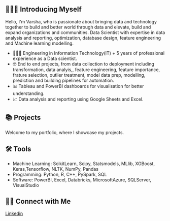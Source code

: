 ## 🙋🏻‍♀️ Introducing Myself

Hello, I'm Varsha, who is passionate about bringing data and technology together to build and better world through data and elevate, build and expand organizations and communities. Data Scientist with expertise in data analysis and reporting, optimization, database design, feature engineering and Machine learning modelling.

- 👩🏼‍💻 Engineering in Information Technology(IT) + 5 years of professional experience as a Data scientist.
- 🤓 End to end projects, from data collection to deployment including transformation, data analyis,, feature engineering, feature importance, frature selection, outlier treatment, model data prep, modelling, prediction and building pipelines for automation.
- 📊 Tableau and PowerBI dashboards for visualisation for better understanding.
- 📈 Data analysis and reporting using Google Sheets and Excel.

## 📚 Projects
Welcome to my portfolio, where I showcase my projects.

## 🛠️ Tools
- Machine Learning: ScikitLearn, Scipy, Statsmodels, MLlib, XGBoost, Keras,Tensorflow, NLTK, NumPy, Pandas
- Programming: Python, R, C++, PySpark, SQL
- Software: PowerBI, Excel, Databricks, MicrosoftAzure, SQLServer, VisualStudio

## 👋🏻 Connect with Me
[Linkedin](https://www.linkedin.com/in/varsha-rajawat-228231168/)
<!--
**varsha0721/varsha0721** is a ✨ _special_ ✨ repository because its `README.md` (this file) appears on your GitHub profile.

Here are some ideas to get you started:

- 🔭 I’m currently working on ...
- 🌱 I’m currently learning ...
- 👯 I’m looking to collaborate on ...
- 🤔 I’m looking for help with ...
- 💬 Ask me about ...
- 📫 How to reach me: ...
- 😄 Pronouns: ...
- ⚡ Fun fact: ...
-->
